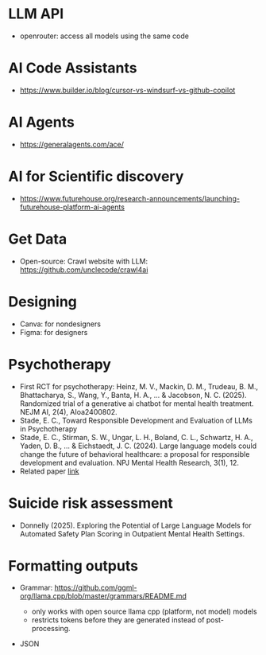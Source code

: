 
# LLM API
- openrouter: access all models using the same code

# AI Code Assistants
- https://www.builder.io/blog/cursor-vs-windsurf-vs-github-copilot

# AI Agents
- https://generalagents.com/ace/

# AI for Scientific discovery
- https://www.futurehouse.org/research-announcements/launching-futurehouse-platform-ai-agents

# Get Data
- Open-source: Crawl website with LLM: https://github.com/unclecode/crawl4ai  

# Designing
- Canva: for nondesigners
- Figma: for designers

# Psychotherapy
- First RCT for psychotherapy: Heinz, M. V., Mackin, D. M., Trudeau, B. M., Bhattacharya, S., Wang, Y., Banta, H. A., ... & Jacobson, N. C. (2025). Randomized trial of a generative ai chatbot for mental health treatment. NEJM AI, 2(4), AIoa2400802.
- Stade, E. C., Toward Responsible Development and Evaluation of LLMs in Psychotherapy
- Stade, E. C., Stirman, S. W., Ungar, L. H., Boland, C. L., Schwartz, H. A., Yaden, D. B., ... & Eichstaedt, J. C. (2024). Large language models could change the future of behavioral healthcare: a proposal for responsible development and evaluation. NPJ Mental Health Research, 3(1), 12.
- Related paper [link](https://www.nature.com/articles/s44184-024-00056-z.pdf)  

# Suicide risk assessment
- Donnelly (2025). Exploring the Potential of Large Language Models for Automated Safety Plan Scoring in Outpatient Mental Health Settings. 


# Formatting outputs
- Grammar: https://github.com/ggml-org/llama.cpp/blob/master/grammars/README.md
  - only works with open source llama cpp (platform, not model) models
  - restricts tokens before they are generated instead of post-processing.
 
- JSON

  

